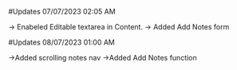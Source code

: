 #Updates 07/07/2023 02:05 AM

-> Enabeled Editable textarea in Content.
-> Added Add Notes form

#Updates 08/07/2023 01:00 AM

->Added scrolling notes nav
->Added Add Notes function